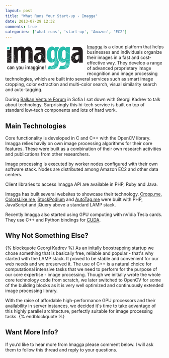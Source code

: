 ```yaml
---
layout: post
title: "What Runs Your Start-up - Imagga"
date: 2013-07-29 12:32
comments: true
categories: ['what runs', 'start-up', 'Amazon', 'EC2']
---
```


<img src="/images/startup/imagga.png" alt="Imagga" style="float:left; margin-right:10px;" />

[Imagga](http://imagga.com/) is a cloud platform that helps businesses and 
individuals organize their images in a fast and cost-effective way. They 
develop a range of advanced proprietary image recognition and image processing
technologies, which are built into several services such as smart image
cropping, color extraction and multi-color search, visual similarity search and
auto-tagging.

During 
[Balkan Venture Forum](/blog/2013/05/23/balkan-venture-forum-sofia-post-mortem/)
in Sofia I sat down with Georgi Kadrev to talk about technology.
Surprisingly this hi-tech service is built on top of standard low-tech components
and lots of hard work.

Main Technologies
-----------------

Core functionality is developed in C and C++ with the OpenCV library. 
Imagga relies havily on own image processing algorithms for their core
features. These were built as a combination of their own research activities
and publications from other researchers.

Image processing is executed by worker nodes configured with their own
software stack. Nodes are distributed among Amazon EC2 and other data centers.

Client libraries to access Imagga API are available in PHP, Ruby and Java.

Imagga has built several websites to showcase their technology.
[Cropp.me](http://cropp.me/), [ColorsLike.me](http://colorslike.me/),
[StockPodium](http://www.stockpodium.com) and [AutoTag.me](http://autotag.me/)
were built with PHP, JavaScript and jQuery above a standard LAMP stack.

Recently Imagga also started using GPU computing with nVidia Tesla cards.
They use C++ and Python bindings for
[CUDA](https://developer.nvidia.com/what-cuda).

Why Not Something Else?
-----------------------

{% blockquote Georgi Kadrev %}
As an initally boostrapping startup we chose something that is basically free,
reliable and popular - that's why started with the LAMP stack. It proved to be
stable and convenient for our web needs and we preserved it.
The use of C++ is a natural choice for computational intensive tasks that we
need to perform for the purpose of our core expertise - image processing. 
Though we initially wrote the whole core technology code from scratch, we later
switched to OpenCV for some of the building blocks as it is very well optimized
and continuously extended image processing library.

With the raise of affordable high-performance GPU processors and their availability
in server instances, we decided it's time to take advantage of this highly parallel
architecture, perfectly suitable for image processing tasks.
{% endblockquote %}

Want More Info?
---------------

If you’d like to hear more from Imagga please comment below.
I will ask them to follow this thread and reply to your questions.
